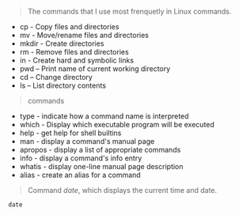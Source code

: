 > The commands that I use most frenquetly in Linux commands.
* cp - Copy files and directories
* mv - Move/rename files and directories
* mkdir - Create directories
* rm - Remove files and directories
* in - Create hard and symbolic links
* pwd – Print name of current working directory
* cd – Change directory
* ls – List directory contents


> commands
* type - indicate how a command name is interpreted
* which - Display which executable program will be executed
* help - get help for shell builtins
* man - display a command's manual page
* apropos - display a list of appropriate commands
* info - display a command's info entry
* whatis - display one-line manual page description
* alias - create an alias for a command

> Command *date*, which displays the current time and date.
>
```
date
```






























